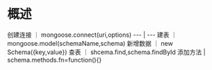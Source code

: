 
# 概述
创建连接 ｜ mongoose.connect(uri,options)
--- | ---
建表 ｜ mongoose.model(schemaName,schema)
新增数据 ｜ new Schema({key,value})
查表 ｜ shcema.find,schema.findById 
添加方法 | schema.methods.fn=function(){}
